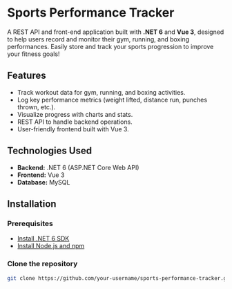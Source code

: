 # Sports Performance Tracker

A REST API and front-end application built with **.NET 6** and **Vue 3**, designed to help users record and monitor their gym, running, and boxing performances. Easily store and track your sports progression to improve your fitness goals!

## Features

- Track workout data for gym, running, and boxing activities.
- Log key performance metrics (weight lifted, distance run, punches thrown, etc.).
- Visualize progress with charts and stats.
- REST API to handle backend operations.
- User-friendly frontend built with Vue 3.
  
## Technologies Used

- **Backend:** .NET 6 (ASP.NET Core Web API)
- **Frontend:** Vue 3
- **Database:** MySQL

## Installation

### Prerequisites

- [Install .NET 6 SDK](https://dotnet.microsoft.com/download/dotnet)
- [Install Node.js and npm](https://nodejs.org/)

### Clone the repository

```bash
git clone https://github.com/your-username/sports-performance-tracker.git

